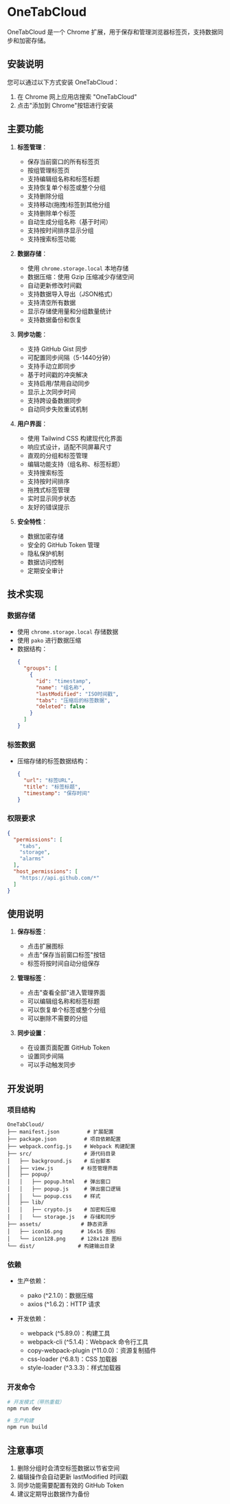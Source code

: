 # OneTabCloud

OneTabCloud 是一个 Chrome 扩展，用于保存和管理浏览器标签页，支持数据同步和加密存储。

## 安装说明

您可以通过以下方式安装 OneTabCloud：

1. 在 Chrome 网上应用店搜索 "OneTabCloud"
2. 点击"添加到 Chrome"按钮进行安装

## 主要功能

1. **标签管理**：
   - 保存当前窗口的所有标签页
   - 按组管理标签页
   - 支持编辑组名称和标签标题
   - 支持恢复单个标签或整个分组
   - 支持删除分组
   - 支持移动(拖拽)标签到其他分组
   - 支持删除单个标签
   - 自动生成分组名称（基于时间）
   - 支持按时间排序显示分组
   - 支持搜索标签功能

2. **数据存储**：
   - 使用 `chrome.storage.local` 本地存储
   - 数据压缩：使用 Gzip 压缩减少存储空间
   - 自动更新修改时间戳
   - 支持数据导入导出（JSON格式）
   - 支持清空所有数据
   - 显示存储使用量和分组数量统计
   - 支持数据备份和恢复

3. **同步功能**：
   - 支持 GitHub Gist 同步
   - 可配置同步间隔（5-1440分钟）
   - 支持手动立即同步
   - 基于时间戳的冲突解决
   - 支持启用/禁用自动同步
   - 显示上次同步时间
   - 支持跨设备数据同步
   - 自动同步失败重试机制

4. **用户界面**：
   - 使用 Tailwind CSS 构建现代化界面
   - 响应式设计，适配不同屏幕尺寸
   - 直观的分组和标签管理
   - 编辑功能支持（组名称、标签标题）
   - 支持搜索标签
   - 支持按时间排序
   - 拖拽式标签管理
   - 实时显示同步状态
   - 友好的错误提示

5. **安全特性**：
   - 数据加密存储
   - 安全的 GitHub Token 管理
   - 隐私保护机制
   - 数据访问控制
   - 定期安全审计

## 技术实现

### 数据存储
- 使用 `chrome.storage.local` 存储数据
- 使用 `pako` 进行数据压缩
- 数据结构：
  ```json
  {
    "groups": [
      {
        "id": "timestamp",
        "name": "组名称",
        "lastModified": "ISO时间戳",
        "tabs": "压缩后的标签数据",
        "deleted": false
      }
    ]
  }
  ```

### 标签数据
- 压缩存储的标签数据结构：
  ```json
  {
    "url": "标签URL",
    "title": "标签标题",
    "timestamp": "保存时间"
  }
  ```

### 权限要求
```json
{
  "permissions": [
    "tabs",
    "storage",
    "alarms"
  ],
  "host_permissions": [
    "https://api.github.com/*"
  ]
}
```

## 使用说明

1. **保存标签**：
   - 点击扩展图标
   - 点击"保存当前窗口标签"按钮
   - 标签将按时间自动分组保存

2. **管理标签**：
   - 点击"查看全部"进入管理界面
   - 可以编辑组名称和标签标题
   - 可以恢复单个标签或整个分组
   - 可以删除不需要的分组

3. **同步设置**：
   - 在设置页面配置 GitHub Token
   - 设置同步间隔
   - 可以手动触发同步

## 开发说明

### 项目结构
```
OneTabCloud/
├── manifest.json         # 扩展配置
├── package.json         # 项目依赖配置
├── webpack.config.js    # Webpack 构建配置
├── src/                 # 源代码目录
│   ├── background.js    # 后台脚本
│   ├── view.js         # 标签管理界面
│   ├── popup/
│   │   ├── popup.html   # 弹出窗口
│   │   ├── popup.js     # 弹出窗口逻辑
│   │   └── popup.css    # 样式
│   ├── lib/
│   │   ├── crypto.js    # 加密和压缩
│   │   └── storage.js   # 存储和同步
├── assets/             # 静态资源
│   ├── icon16.png      # 16x16 图标
│   └── icon128.png     # 128x128 图标
└── dist/              # 构建输出目录
```

### 依赖
- 生产依赖：
  - pako (^2.1.0)：数据压缩
  - axios (^1.6.2)：HTTP 请求

- 开发依赖：
  - webpack (^5.89.0)：构建工具
  - webpack-cli (^5.1.4)：Webpack 命令行工具
  - copy-webpack-plugin (^11.0.0)：资源复制插件
  - css-loader (^6.8.1)：CSS 加载器
  - style-loader (^3.3.3)：样式加载器

### 开发命令
```bash
# 开发模式（带热重载）
npm run dev

# 生产构建
npm run build
```

## 注意事项

1. 删除分组时会清空标签数据以节省空间
2. 编辑操作会自动更新 lastModified 时间戳
3. 同步功能需要配置有效的 GitHub Token
4. 建议定期导出数据作为备份